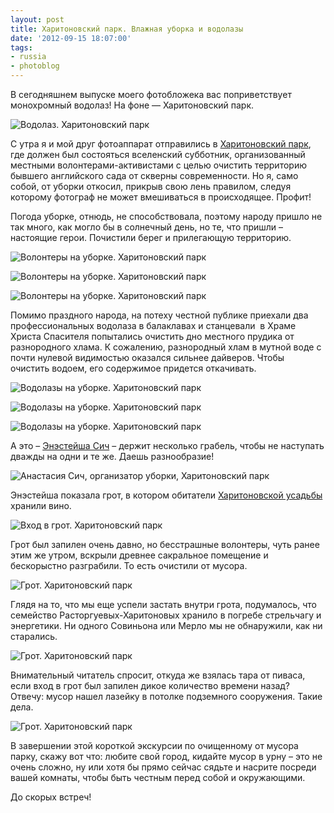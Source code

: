 ```yaml
---
layout: post
title: Харитоновский парк. Влажная уборка и водолазы
date: '2012-09-15 18:07:00'
tags:
- russia
- photoblog
---
```


В сегодняшнем выпуске моего фотобложека вас поприветствует монохромный водолаз! На фоне — Харитоновский парк.

![Водолаз. Харитоновский парк](/assets/images/2017/10/IMG_9880.jpg)

С утра я и мой друг фотоаппарат отправились в [Харитоновский парк](http://ru.wikipedia.org/wiki/%D0%A5%D0%B0%D1%80%D0%B8%D1%82%D0%BE%D0%BD%D0%BE%D0%B2%D1%81%D0%BA%D0%B8%D0%B9_%D1%81%D0%B0%D0%B4), где должен был состояться вселенский субботник, организованный местными волонтерами-активистами с целью очистить территорию бывшего английского сада от скверны современности. Но я, само собой, от уборки откосил, прикрыв свою лень правилом, следуя которому фотограф не может вмешиваться в происходящее. Профит!

Погода уборке, отнюдь, не способствовала, поэтому народу пришло не так много, как могло бы в солнечный день, но те, что пришли – настоящие герои. Почистили берег и прилегающую территорию.

![Волонтеры на уборке. Харитоновский парк](/assets/images/2017/10/IMG_9847.jpg)

![Волонтеры на уборке. Харитоновский парк](/assets/images/2017/10/IMG_9893.jpg)

![Волонтеры на уборке. Харитоновский парк](/assets/images/2017/10/IMG_9904.jpg)

Помимо праздного народа, на потеху честной публике приехали два профессиональных водолаза в балаклавах и станцевали &nbsp;в Храме Христа Спасителя попытались очистить дно местного прудика от разнородного хлама. К сожалению, разнородный хлам в мутной воде с почти нулевой видимостью оказался сильнее дайверов. Чтобы очистить водоем, его содержимое придется откачивать.

![Водолазы на уборке. Харитоновский парк](/assets/images/2017/10/IMG_9873.jpg)

![Водолазы на уборке. Харитоновский парк](/assets/images/2017/10/IMG_9878.jpg)

![Водолазы на уборке. Харитоновский парк](/assets/images/2017/10/IMG_9902.jpg)

А это – [Энэстейша Сич](http://www.facebook.com/sichanastasia) – держит несколько грабель, чтобы не наступать дважды на одни и те же. Даешь разнообразие!

![Анастасия Сич, организатор уборки, Харитоновский парк](/assets/images/2017/10/IMG_9911.jpg)

Энэстейша показала грот, в котором обитатели [Харитоновской усадьбы](http://ru.wikipedia.org/wiki/%D0%A3%D1%81%D0%B0%D0%B4%D1%8C%D0%B1%D0%B0_%D0%A0%D0%B0%D1%81%D1%82%D0%BE%D1%80%D0%B3%D1%83%D0%B5%D0%B2%D1%8B%D1%85_%E2%80%94_%D0%A5%D0%B0%D1%80%D0%B8%D1%82%D0%BE%D0%BD%D0%BE%D0%B2%D1%8B%D1%85) хранили вино.

![Вход в грот. Харитоновский парк](/assets/images/2017/10/IMG_9913.jpg)

Грот был запилен очень давно, но бесстрашные волонтеры, чуть ранее этим же утром, вскрыли древнее сакральное помещение и бескорыстно разграбили. То есть очистили от мусора.

![Грот. Харитоновский парк](/assets/images/2017/10/IMG_9925.jpg)

Глядя на то, что мы еще успели застать внутри грота, подумалось, что семейство Расторгуевых-Харитоновых хранило в погребе стрельчагу и энергетики. Ни одного Совиньона или Мерло мы не обнаружили, как ни старались.

![Грот. Харитоновский парк](/assets/images/2017/10/IMG_9929.jpg)

Внимательный читатель спросит, откуда же взялась тара от пиваса, если вход в грот был запилен дикое количество времени назад? Отвечу: мусор нашел лазейку в потолке подземного сооружения. Такие дела.

![Грот. Харитоновский парк](/assets/images/2017/10/IMG_9931.jpg)

В завершении этой короткой экскурсии по очищенному от мусора парку, скажу вот что: любите свой город, кидайте мусор в урну – это не очень сложно, ну или хотя бы прямо сейчас сядьте и насрите посреди вашей комнаты, чтобы быть честным перед собой и окружающими.

До скорых встреч!

